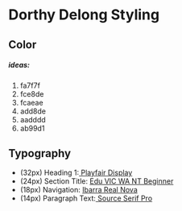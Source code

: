 # Dorthy Delong Styling

## Color 
##### ideas:
1. fa7f7f
2. fce8de
3. fcaeae
4. add8de
5. aadddd
6. ab99d1


## Typography
- (32px) Heading 1:[ Playfair Display](https://fonts.google.com/specimen/Playfair+Display?category=Serif)
- (24px) Section Title: [ Edu VIC WA NT Beginner](https://fonts.google.com/specimen/Edu+VIC+WA+NT+Beginner)
- (18px) Navigation: [ Ibarra Real Nova](https://fonts.google.com/specimen/Ibarra+Real+Nova)
- (14px) Paragraph Text:[ Source Serif Pro](https://fonts.google.com/specimen/Source+Serif+Pro?category=Serif)